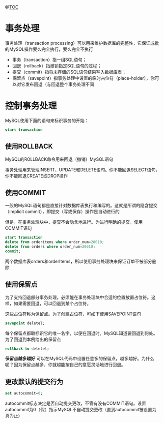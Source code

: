﻿@[TOC](目录)
# 事务处理
事务处理（transaction processing）可以用来维护数据库的完整性，它保证成批的MySQL操作要么完全执行，要么完全不执行

 - 事务（transaction）指一组SQL语句；
 - 回退（rollback）指撤销指定SQL语句的过程；
 - 提交（commit）指将未存储的SQL语句结果写入数据库表；
 - 保留点（savepoint）指事务处理中设置的临时占位符（place-holder），你可以对它发布回退（与回退整个事务处理不同

# 控制事务处理
MySQL使用下面的语句来标识事务的开始：

```sql
start transaction
```
## 使用ROLLBACK
MySQL的ROLLBACK命令用来回退（撤销）MySQL语句

事务处理用来管理INSERT、UPDATE和DELETE语句。你不能回退SELECT语句，你不能回退CREATE或DROP操作

## 使用COMMIT

一般的MySQL语句都是直接针对数据库表执行和编写的。这就是所谓的隐含提交（implicit commit），即提交（写或保存）操作是自动进行的

但是，在事务处理块中，提交不会隐含地进行。为进行明确的提交，使用COMMIT语句

```sql
start transaction
delete from orderitems where order_num=20010;
delete from orders where order_num=20010;
commit;
```
两个数据库表orders和orderItems，所以使用事务处理块来保证订单不被部分删除

## 使用保留点

为了支持回退部分事务处理，必须能在事务处理块中合适的位置放置占位符。这样，如果需要回退，可以回退到某个占位符。

这些占位符称为保留点。为了创建占位符，可如下使用SAVEPOINT语句

```sql
savepoint deletel;
```
每个保留点都取标识它的唯一名字，以便在回退时，MySQL知道要回退到何处。为了回退到本例给出的保留点

```sql
rollback to deletel;
```
**保留点越多越好** 可以在MySQL代码中设置任意多的保留点，越多越好。为什么呢？因为保留点越多，你就越能按自己的意愿灵活地进行回退。

## 更改默认的提交行为

```sql
set autocommit=0;
```
autocommit标志决定是否自动提交更改，不管有没有COMMIT语句。设置autocommit为0（假）指示MySQL不自动提交更改（直到autocommit被设置为真为止）

